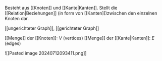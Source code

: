 Besteht aus [[Knoten]] und [[Kante|Kanten]].
Stellt die [[Relation|Beziehungen]] (in form von [[Kanten]])zwischen den einzelnen Knoten dar.


[[ungerichteter Graph]], [[gerichteter Graph]]

[[Menge]] der [[Knoten]]: $V$ (vertices)
[[Menge]] der [[Kante|Kanten]]: $E$ (edges)


![[Pasted image 20240712093411.png]]